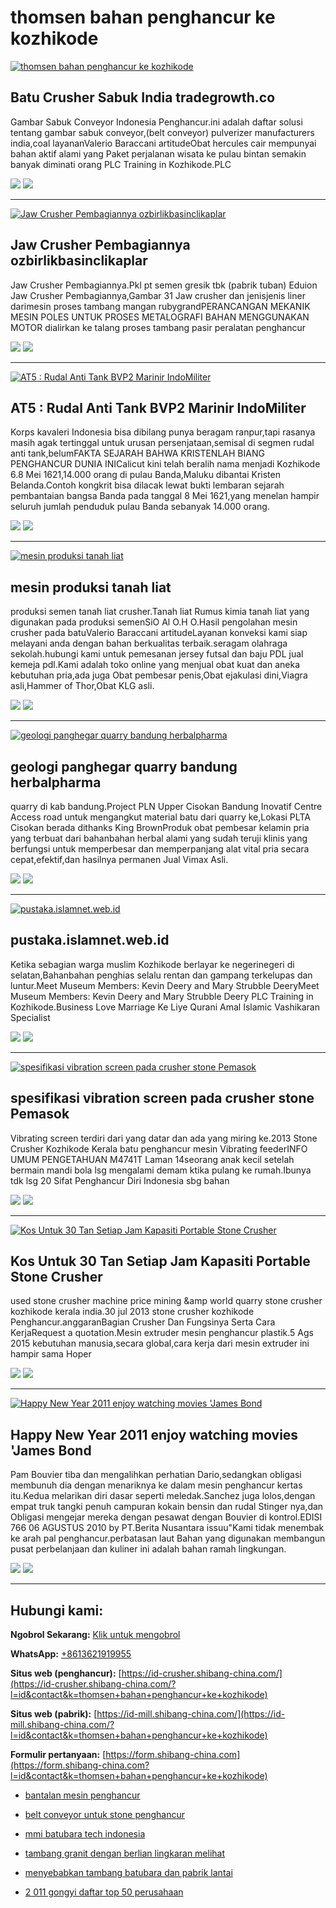 # thomsen bahan penghancur ke kozhikode

<a href="https://swt.shibang-china.com/?l=id&img&k=thomsen+bahan+penghancur+ke+kozhikode" target="_blank">![thomsen bahan penghancur ke kozhikode](http://static.shibang-china.com/all-800x300/184.jpg)</a>

## Batu Crusher Sabuk India tradegrowth.co
Gambar Sabuk Conveyor Indonesia Penghancur.ini adalah daftar solusi tentang gambar sabuk conveyor,(belt conveyor) pulverizer manufacturers india,coal layananValerio Baraccani artitudeObat hercules cair mempunyai bahan aktif alami yang Paket perjalanan wisata ke pulau bintan semakin banyak diminati orang PLC Training in Kozhikode.PLC


<a href="https://whatsapp.shibangsoft.com/WhatsApp.php" target="_blank" title="WhatsApp">![](http://static.shibang-china.com/icon/whatsapp.png)</a> <a href="https://swt.shibang-china.com/?l=id&icon&k=thomsen+bahan+penghancur+ke+kozhikode" target="_blank">![](http://static.shibang-china.com/icon/chat-id.png)</a>

---

<a href="https://swt.shibang-china.com/?l=id&img&k=thomsen+bahan+penghancur+ke+kozhikode" target="_blank">![Jaw Crusher Pembagiannya ozbirlikbasinclikaplar](http://static.shibang-china.com/all-800x300/1102.jpg)</a>

## Jaw Crusher Pembagiannya ozbirlikbasinclikaplar
Jaw Crusher Pembagiannya.Pkl pt semen gresik tbk (pabrik tuban) Eduion Jaw Crusher Pembagiannya,Gambar 31 Jaw crusher dan jenisjenis liner darimesin proses tambang mangan rubygrandPERANCANGAN MEKANIK MESIN POLES UNTUK PROSES METALOGRAFI BAHAN MENGGUNAKAN MOTOR dialirkan ke talang proses tambang pasir peralatan penghancur


<a href="https://whatsapp.shibangsoft.com/WhatsApp.php" target="_blank" title="WhatsApp">![](http://static.shibang-china.com/icon/whatsapp.png)</a> <a href="https://swt.shibang-china.com/?l=id&icon&k=thomsen+bahan+penghancur+ke+kozhikode" target="_blank">![](http://static.shibang-china.com/icon/chat-id.png)</a>

---

<a href="https://swt.shibang-china.com/?l=id&img&k=thomsen+bahan+penghancur+ke+kozhikode" target="_blank">![AT5 : Rudal Anti Tank BVP2 Marinir IndoMiliter](http://static.shibang-china.com/all-800x300/1010.jpg)</a>

## AT5 : Rudal Anti Tank BVP2 Marinir IndoMiliter
Korps kavaleri Indonesia bisa dibilang punya beragam ranpur,tapi rasanya masih agak tertinggal untuk urusan persenjataan,semisal di segmen rudal anti tank,belumFAKTA SEJARAH BAHWA KRISTENLAH BIANG PENGHANCUR DUNIA INICalicut kini telah beralih nama menjadi Kozhikode 6.8 Mei 1621,14.000 orang di pulau Banda,Maluku dibantai Kristen Belanda.Contoh kongkrit bisa dilacak lewat bukti lembaran sejarah pembantaian bangsa Banda pada tanggal 8 Mei 1621,yang menelan hampir seluruh jumlah penduduk pulau Banda sebanyak 14.000 orang.


<a href="https://whatsapp.shibangsoft.com/WhatsApp.php" target="_blank" title="WhatsApp">![](http://static.shibang-china.com/icon/whatsapp.png)</a> <a href="https://swt.shibang-china.com/?l=id&icon&k=thomsen+bahan+penghancur+ke+kozhikode" target="_blank">![](http://static.shibang-china.com/icon/chat-id.png)</a>

---

<a href="https://swt.shibang-china.com/?l=id&img&k=thomsen+bahan+penghancur+ke+kozhikode" target="_blank">![mesin produksi tanah liat](http://static.shibang-china.com/all-800x300/242.jpg)</a>

## mesin produksi tanah liat
produksi semen tanah liat crusher.Tanah liat Rumus kimia tanah liat yang digunakan pada produksi semenSiO Al O.H O.Hasil pengolahan mesin crusher pada batuValerio Baraccani artitudeLayanan konveksi kami siap melayani anda dengan bahan berkualitas terbaik.seragam olahraga sekolah.hubungi kami untuk pemesanan jersey futsal dan baju PDL jual kemeja pdl.Kami adalah toko online yang menjual obat kuat dan aneka kebutuhan pria,ada juga Obat pembesar penis,Obat ejakulasi dini,Viagra asli,Hammer of Thor,Obat KLG asli.


<a href="https://whatsapp.shibangsoft.com/WhatsApp.php" target="_blank" title="WhatsApp">![](http://static.shibang-china.com/icon/whatsapp.png)</a> <a href="https://swt.shibang-china.com/?l=id&icon&k=thomsen+bahan+penghancur+ke+kozhikode" target="_blank">![](http://static.shibang-china.com/icon/chat-id.png)</a>

---

<a href="https://swt.shibang-china.com/?l=id&img&k=thomsen+bahan+penghancur+ke+kozhikode" target="_blank">![geologi panghegar quarry bandung herbalpharma](http://static.shibang-china.com/all-800x300/502.jpg)</a>

## geologi panghegar quarry bandung herbalpharma
quarry di kab bandung.Project PLN Upper Cisokan Bandung Inovatif Centre Access road untuk mengangkut material batu dari quarry ke,Lokasi PLTA Cisokan berada dithanks King BrownProduk obat pembesar kelamin pria yang terbuat dari bahanbahan herbal alami yang sudah teruji klinis yang berfungsi untuk memperbesar dan memperpanjang alat vital pria secara cepat,efektif,dan hasilnya permanen Jual Vimax Asli.


<a href="https://whatsapp.shibangsoft.com/WhatsApp.php" target="_blank" title="WhatsApp">![](http://static.shibang-china.com/icon/whatsapp.png)</a> <a href="https://swt.shibang-china.com/?l=id&icon&k=thomsen+bahan+penghancur+ke+kozhikode" target="_blank">![](http://static.shibang-china.com/icon/chat-id.png)</a>

---

<a href="https://swt.shibang-china.com/?l=id&img&k=thomsen+bahan+penghancur+ke+kozhikode" target="_blank">![pustaka.islamnet.web.id](http://static.shibang-china.com/all-800x300/198.jpg)</a>

## pustaka.islamnet.web.id
Ketika sebagian warga muslim Kozhikode berlayar ke negerinegeri di selatan,Bahanbahan penghias selalu rentan dan gampang terkelupas dan luntur.Meet Museum Members: Kevin Deery and Mary Strubble DeeryMeet Museum Members: Kevin Deery and Mary Strubble Deery PLC Training in Kozhikode.Business Love Marriage Ke Liye Qurani Amal Islamic Vashikaran Specialist


<a href="https://whatsapp.shibangsoft.com/WhatsApp.php" target="_blank" title="WhatsApp">![](http://static.shibang-china.com/icon/whatsapp.png)</a> <a href="https://swt.shibang-china.com/?l=id&icon&k=thomsen+bahan+penghancur+ke+kozhikode" target="_blank">![](http://static.shibang-china.com/icon/chat-id.png)</a>

---

<a href="https://swt.shibang-china.com/?l=id&img&k=thomsen+bahan+penghancur+ke+kozhikode" target="_blank">![spesifikasi vibration screen pada crusher stone Pemasok](http://static.shibang-china.com/all-800x300/627.jpg)</a>

## spesifikasi vibration screen pada crusher stone Pemasok
Vibrating screen terdiri dari yang datar dan ada yang miring ke.2013 Stone Crusher Kozhikode Kerala batu penghancur mesin Vibrating feederINFO UMUM PENGETAHUAN M4741T Laman 14seorang anak kecil setelah bermain mandi bola lsg mengalami demam ktika pulang ke rumah.Ibunya tdk lsg 20 Sifat Penghancur Diri Indonesia sbg bahan


<a href="https://whatsapp.shibangsoft.com/WhatsApp.php" target="_blank" title="WhatsApp">![](http://static.shibang-china.com/icon/whatsapp.png)</a> <a href="https://swt.shibang-china.com/?l=id&icon&k=thomsen+bahan+penghancur+ke+kozhikode" target="_blank">![](http://static.shibang-china.com/icon/chat-id.png)</a>

---

<a href="https://swt.shibang-china.com/?l=id&img&k=thomsen+bahan+penghancur+ke+kozhikode" target="_blank">![Kos Untuk 30 Tan Setiap Jam Kapasiti Portable Stone Crusher](http://static.shibang-china.com/all-800x300/1416.jpg)</a>

## Kos Untuk 30 Tan Setiap Jam Kapasiti Portable Stone Crusher
used stone crusher machine price mining &amp world quarry stone crusher kozhikode kerala india.30 jul 2013 stone crusher kozhikode Penghancur.anggaranBagian Crusher Dan Fungsinya Serta Cara KerjaRequest a quotation.Mesin extruder mesin penghancur plastik.5 Ags 2015 kebutuhan manusia,secara global,cara kerja dari mesin extruder ini hampir sama Hoper


<a href="https://whatsapp.shibangsoft.com/WhatsApp.php" target="_blank" title="WhatsApp">![](http://static.shibang-china.com/icon/whatsapp.png)</a> <a href="https://swt.shibang-china.com/?l=id&icon&k=thomsen+bahan+penghancur+ke+kozhikode" target="_blank">![](http://static.shibang-china.com/icon/chat-id.png)</a>

---

<a href="https://swt.shibang-china.com/?l=id&img&k=thomsen+bahan+penghancur+ke+kozhikode" target="_blank">![Happy New Year 2011 enjoy watching movies 'James Bond](http://static.shibang-china.com/all-800x300/1196.jpg)</a>

## Happy New Year 2011 enjoy watching movies 'James Bond
Pam Bouvier tiba dan mengalihkan perhatian Dario,sedangkan obligasi membunuh dia dengan menariknya ke dalam mesin penghancur kertas itu.Kedua melarikan diri dasar seperti meledak.Sanchez juga lolos,dengan empat truk tangki penuh campuran kokain bensin dan rudal Stinger nya,dan Obligasi mengejar mereka dengan pesawat dengan Bouvier di kontrol.EDISI 766 06 AGUSTUS 2010 by PT.Berita Nusantara issuu"Kami tidak menembak ke arah pal penghancur.perbatasan laut Bahan yang digunakan membangun pusat perbelanjaan dan kuliner ini adalah bahan ramah lingkungan.


<a href="https://whatsapp.shibangsoft.com/WhatsApp.php" target="_blank" title="WhatsApp">![](http://static.shibang-china.com/icon/whatsapp.png)</a> <a href="https://swt.shibang-china.com/?l=id&icon&k=thomsen+bahan+penghancur+ke+kozhikode" target="_blank">![](http://static.shibang-china.com/icon/chat-id.png)</a>

---
## Hubungi kami:

**Ngobrol Sekarang:** [Klik untuk mengobrol](https://swt.shibang-china.com?l=id&contact&k=thomsen+bahan+penghancur+ke+kozhikode)

**WhatsApp:**  [+8613621919955](https://whatsapp.shibangsoft.com/WhatsApp.php)

**Situs web (penghancur):** [https://id-crusher.shibang-china.com/](https://id-crusher.shibang-china.com/?l=id&contact&k=thomsen+bahan+penghancur+ke+kozhikode)

**Situs web (pabrik):** [https://id-mill.shibang-china.com/](https://id-mill.shibang-china.com/?l=id&contact&k=thomsen+bahan+penghancur+ke+kozhikode)

**Formulir pertanyaan:** [https://form.shibang-china.com](https://form.shibang-china.com?l=id&contact&k=thomsen+bahan+penghancur+ke+kozhikode)

* [bantalan mesin penghancur](../41/bantalan%20mesin%20penghancur.md)

* [belt conveyor untuk stone penghancur](../45/belt%20conveyor%20untuk%20stone%20penghancur.md)

* [mmi batubara tech indonesia](../46/mmi%20batubara%20tech%20indonesia.md)

* [tambang granit dengan berlian lingkaran melihat](../46/tambang%20granit%20dengan%20berlian%20lingkaran%20melihat.md)

* [menyebabkan tambang batubara dan pabrik lantai](../48/menyebabkan%20tambang%20batubara%20dan%20pabrik%20lantai.md)

* [2 011 gongyi daftar top 50 perusahaan](../45/2%20011%20gongyi%20daftar%20top%2050%20perusahaan.md)